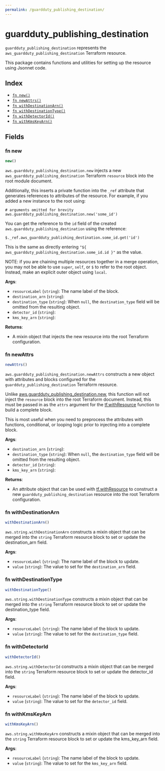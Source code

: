 ```yaml
---
permalink: /guardduty_publishing_destination/
---
```


# guardduty_publishing_destination

`guardduty_publishing_destination` represents the `aws_guardduty_publishing_destination` Terraform resource.



This package contains functions and utilities for setting up the resource using Jsonnet code.


## Index

* [`fn new()`](#fn-new)
* [`fn newAttrs()`](#fn-newattrs)
* [`fn withDestinationArn()`](#fn-withdestinationarn)
* [`fn withDestinationType()`](#fn-withdestinationtype)
* [`fn withDetectorId()`](#fn-withdetectorid)
* [`fn withKmsKeyArn()`](#fn-withkmskeyarn)

## Fields

### fn new

```ts
new()
```


`aws.guardduty_publishing_destination.new` injects a new `aws_guardduty_publishing_destination` Terraform `resource`
block into the root module document.

Additionally, this inserts a private function into the `_ref` attribute that generates references to attributes of the
resource. For example, if you added a new instance to the root using:

    # arguments omitted for brevity
    aws.guardduty_publishing_destination.new('some_id')

You can get the reference to the `id` field of the created `aws.guardduty_publishing_destination` using the reference:

    $._ref.aws_guardduty_publishing_destination.some_id.get('id')

This is the same as directly entering `"${ aws_guardduty_publishing_destination.some_id.id }"` as the value.

NOTE: if you are chaining multiple resources together in a merge operation, you may not be able to use `super`, `self`,
or `$` to refer to the root object. Instead, make an explicit outer object using `local`.

**Args**:
  - `resourceLabel` (`string`): The name label of the block.
  - `destination_arn` (`string`): 
  - `destination_type` (`string`):  When `null`, the `destination_type` field will be omitted from the resulting object.
  - `detector_id` (`string`): 
  - `kms_key_arn` (`string`): 

**Returns**:
- A mixin object that injects the new resource into the root Terraform configuration.


### fn newAttrs

```ts
newAttrs()
```


`aws.guardduty_publishing_destination.newAttrs` constructs a new object with attributes and blocks configured for the `guardduty_publishing_destination`
Terraform resource.

Unlike [aws.guardduty_publishing_destination.new](#fn-guarddutypublishingdestinationnew), this function will not inject the `resource`
block into the root Terraform document. Instead, this must be passed in as the `attrs` argument for the
[tf.withResource](https://github.com/tf-libsonnet/core/tree/main/docs#fn-withresource) function to build a complete block.

This is most useful when you need to preprocess the attributes with functions, conditional, or looping logic prior to
injecting into a complete block.

**Args**:
  - `destination_arn` (`string`): 
  - `destination_type` (`string`):  When `null`, the `destination_type` field will be omitted from the resulting object.
  - `detector_id` (`string`): 
  - `kms_key_arn` (`string`): 

**Returns**:
  - An attribute object that can be used with [tf.withResource](https://github.com/tf-libsonnet/core/tree/main/docs#fn-withresource) to construct a new `guardduty_publishing_destination` resource into the root Terraform configuration.


### fn withDestinationArn

```ts
withDestinationArn()
```

`aws.string.withDestinationArn` constructs a mixin object that can be merged into the `string`
Terraform resource block to set or update the destination_arn field.



**Args**:
  - `resourceLabel` (`string`): The name label of the block to update.
  - `value` (`string`): The value to set for the `destination_arn` field.


### fn withDestinationType

```ts
withDestinationType()
```

`aws.string.withDestinationType` constructs a mixin object that can be merged into the `string`
Terraform resource block to set or update the destination_type field.



**Args**:
  - `resourceLabel` (`string`): The name label of the block to update.
  - `value` (`string`): The value to set for the `destination_type` field.


### fn withDetectorId

```ts
withDetectorId()
```

`aws.string.withDetectorId` constructs a mixin object that can be merged into the `string`
Terraform resource block to set or update the detector_id field.



**Args**:
  - `resourceLabel` (`string`): The name label of the block to update.
  - `value` (`string`): The value to set for the `detector_id` field.


### fn withKmsKeyArn

```ts
withKmsKeyArn()
```

`aws.string.withKmsKeyArn` constructs a mixin object that can be merged into the `string`
Terraform resource block to set or update the kms_key_arn field.



**Args**:
  - `resourceLabel` (`string`): The name label of the block to update.
  - `value` (`string`): The value to set for the `kms_key_arn` field.

